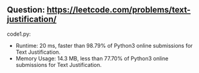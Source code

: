 ## Question: https://leetcode.com/problems/text-justification/

code1.py:
* Runtime: 20 ms, faster than 98.79% of Python3 online submissions for Text Justification.
* Memory Usage: 14.3 MB, less than 77.70% of Python3 online submissions for Text Justification.